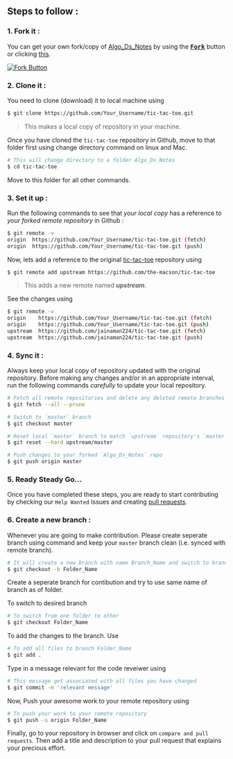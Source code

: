 ## Steps to follow :

### 1. Fork it :

You can get your own fork/copy of [Algo_Ds_Notes](https://github.com/the-macson/tic-tac-toe) by using the <a href="https://github.com/the-macson/tic-tac-toe/new/master?readme=1#fork-destination-box"><kbd><b>Fork</b></kbd></a> button or clicking [this](https://github.com/the-macson/tic-tac-toe/new/master?readme=1#fork-destination-box).

[![Fork Button](https://help.github.com/assets/images/help/repository/fork_button.jpg)](https://github.com/the-macson/tic-tac-toe)

### 2. Clone it :

You need to clone (download) it to local machine using

```sh
$ git clone https://github.com/Your_Username/tic-tac-toe.git
```

> This makes a local copy of repository in your machine.

Once you have cloned the `tic-tac-toe` repository in Github, move to that folder first using change directory command on linux and Mac.

```sh
# This will change directory to a folder Algo_Ds_Notes
$ cd tic-tac-toe
```

Move to this folder for all other commands.

### 3. Set it up :

Run the following commands to see that _your local copy_ has a reference to _your forked remote repository_ in Github :

```sh
$ git remote -v
origin  https://github.com/Your_Username/tic-tac-toe.git (fetch)
origin  https://github.com/Your_Username/tic-tac-toe.git (push)
```

Now, lets add a reference to the original [tic-tac-toe](https://github.com/the-macson/tic-tac-toe) repository using

```sh
$ git remote add upstream https://github.com/the-macson/tic-tac-toe
```

> This adds a new remote named **_upstream_**.

See the changes using

```sh
$ git remote -v
origin    https://github.com/Your_Username/tic-tac-toe.git (fetch)
origin    https://github.com/Your_Username/tic-tac-toe.git (push)
upstream  https://github.com/jainaman224/tic-tac-toe.git (fetch)
upstream  https://github.com/jainaman224/tic-tac-toe.git (push)
```

### 4. Sync it :

Always keep your local copy of repository updated with the original repository.
Before making any changes and/or in an appropriate interval, run the following commands _carefully_ to update your local repository.

```sh
# Fetch all remote repositories and delete any deleted remote branches
$ git fetch --all --prune

# Switch to `master` branch
$ git checkout master

# Reset local `master` branch to match `upstream` repository's `master` branch
$ git reset --hard upstream/master

# Push changes to your forked `Algo_Ds_Notes` repo
$ git push origin master
```

### 5. Ready Steady Go...

Once you have completed these steps, you are ready to start contributing by checking our `Help Wanted` Issues and creating [pull requests](https://github.com/jainaman224/Algo_Ds_Notes/pulls).

### 6. Create a new branch :

Whenever you are going to make contribution. Please create seperate branch using command and keep your `master` branch clean (i.e. synced with remote branch).

```sh
# It will create a new branch with name Branch_Name and switch to branch Folder_Name
$ git checkout -b Folder_Name
```

Create a seperate branch for contibution and try to use same name of branch as of folder.

To switch to desired branch

```sh
# To switch from one folder to other
$ git checkout Folder_Name
```

To add the changes to the branch. Use

```sh
# To add all files to branch Folder_Name
$ git add .
```

Type in a message relevant for the code reveiwer using

```sh
# This message get associated with all files you have changed
$ git commit -m 'relevant message'
```

Now, Push your awesome work to your remote repository using

```sh
# To push your work to your remote repository
$ git push -u origin Folder_Name
```

Finally, go to your repository in browser and click on `compare and pull requests`.
Then add a title and description to your pull request that explains your precious effort.
